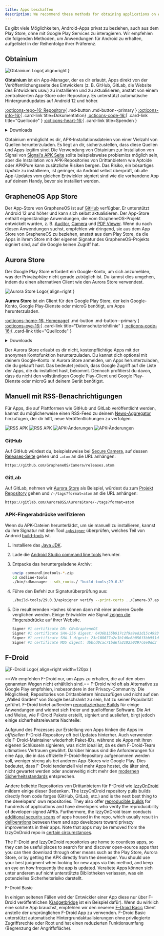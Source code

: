 ```yaml
---
title: Apps beschaffen
description: We recommend these methods for obtaining applications on Android without interacting with Google Play Services.
---
```


Es gibt viele Möglichkeiten, Android-Apps privat zu beziehen, auch aus dem Play Store, ohne mit Google Play Services zu interagieren. Wir empfehlen die folgenden Methoden, um Anwendungen für Android zu erhalten, aufgelistet in der Reihenfolge ihrer Präferenz.

## Obtainium

<div class="admonition recommendation" markdown>

![Obtainium Logo](../assets/img/android/obtainium.svg){ align=right }

**Obtainium** ist ein App-Manager, der es dir erlaubt, Apps direkt von der Veröffentlichungsseite des Entwicklers (z. B. GitHub, GitLab, die Website des Entwicklers usw.) zu installieren und zu aktualisieren, anstatt von einem zentralisierten App-Store oder Repository. Es unterstützt automatische Hintergrundupdates auf Android 12 und höher.

[:octicons-repo-16: Repository](https://github.com/ImranR98/Obtainium#readme){ .md-button .md-button--primary }
[:octicons-info-16:](https://github.com/ImranR98/Obtainium/wiki){ .card-link title=Dokumentation}
[:octicons-code-16:](https://github.com/ImranR98/Obtainium){ .card-link title="Quellcode" }
[:octicons-heart-16:](https://github.com/sponsors/ImranR98){ .card-link title=Spenden }

<details class="downloads" markdown>
<summary>Downloads</summary>

- [:simple-github: GitHub](https://github.com/ImranR98/Obtainium/releases)

</details>

</div>

Obtainium ermöglicht es dir, APK-Installationsdateien von einer Vielzahl von Quellen herunterzuladen. Es liegt an dir, sicherzustellen, dass diese Quellen und Apps legitim sind. Die Verwendung von Obtainium zur Installation von Signal von [Signal's APK Seite](https://signal.org/android/apk) sollte beispielsweise problemlos möglich sein, aber die Installation von APK-Repositories von Drittanbietern wie Aptoide oder APKPure kann zusätzliche Risiken bergen. Das Risiko, ein bösartiges _Update_ zu installieren, ist geringer, da Android selbst überprüft, ob alle App-Updates vom gleichen Entwickler signiert sind wie die vorhandene App auf deinem Handy, bevor sie installiert werden.

## GrapheneOS App Store

Der App-Store von GrapheneOS ist auf [GitHub](https://github.com/GrapheneOS/Apps/releases) verfügbar. Er unterstützt Android 12 und höher und kann sich selbst aktualisieren. Der App-Store enthält eigenständige Anwendungen, die vom GrapheneOS-Projekt entwickelt wurden, z. B. [Auditor](../device-integrity.md#auditor-android), [Camera](general-apps.md#secure-camera) und [PDF Viewer](general-apps.md#secure-pdf-viewer). Wenn du nach diesen Anwendungen suchst, empfehlen wir dringend, sie aus dem App Store von GrapheneOS zu beziehen, anstatt aus dem Play Store, da die Apps in ihrem Store mit der eigenen Signatur des GrapheneOS-Projekts signiert sind, auf die Google keinen Zugriff hat.

## Aurora Store

Der Google Play Store erfordert ein Google-Konto, um sich anzumelden, was der Privatsphäre nicht gerade zuträglich ist. Du kannst dies umgehen, indem du einen alternativen Client wie den Aurora Store verwendest.

<div class="admonition recommendation" markdown>

![Aurora Store Logo](../assets/img/android/aurora-store.webp){ align=right }

**Aurora Store** ist ein Client für den Google Play Store, der kein Google-Konto, Google Play-Dienste oder microG benötigt, um Apps herunterzuladen.

[:octicons-home-16: Homepage](https://auroraoss.com){ .md-button .md-button--primary }
[:octicons-eye-16:](https://gitlab.com/AuroraOSS/AuroraStore/-/blob/master/POLICY.md){ .card-link title="Datenschutzrichtlinie" }
[:octicons-code-16:](https://gitlab.com/AuroraOSS/AuroraStore){ .card-link title="Quellcode" }

<details class="downloads" markdown>
<summary>Downloads</summary>

- [:simple-gitlab: GitLab](https://gitlab.com/AuroraOSS/AuroraStore/-/releases)

</details>

</div>

Der Aurora Store erlaubt es dir nicht, kostenpflichtige Apps mit der anonymen Kontofunktion herunterzuladen. Du kannst dich optional mit deinem Google-Konto im Aurora Store anmelden, um Apps herunterzuladen, die du gekauft hast. Das bedeutet jedoch, dass Google Zugriff auf die Liste der Apps, die du installiert hast, bekommt. Dennoch profitierst du davon, dass du nicht den vollständigen Google Play-Client und Google Play-Dienste oder microG auf deinem Gerät benötigst.

## Manuell mit RSS-Benachrichtigungen

Für Apps, die auf Plattformen wie GitHub und GitLab veröffentlicht werden, kannst du möglicherweise einen RSS-Feed zu deinem [News-Aggregator](../news-aggregators.md) hinzufügen, der dir hilft, neue Veröffentlichungen zu verfolgen.

![RSS APK](../assets/img/android/rss-apk-light.png#only-light) ![RSS APK](../assets/img/android/rss-apk-dark.png#only-dark) ![APK-Änderungen](../assets/img/android/rss-changes-light.png#only-light) ![APK-Änderungen](../assets/img/android/rss-changes-dark.png#only-dark)

### GitHub

Auf GitHub würdest du, beispielsweise bei [Secure Camera](general-apps.md#secure-camera), auf dessen [Releases-Seite](https://github.com/GrapheneOS/Camera/releases) gehen und `.atom` an die URL anhängen:

`https://github.com/GrapheneOS/Camera/releases.atom`

### GitLab

Auf GitLab, nehmen wir [Aurora Store](#aurora-store) als Beispiel, würdest du zum [Projekt Repository](https://gitlab.com/AuroraOSS/AuroraStore) gehen und `/-/tags?format=atom` an die URL anhängen:

`https://gitlab.com/AuroraOSS/AuroraStore/-/tags?format=atom`

### APK-Fingerabdrücke verifizieren

Wenn du APK-Dateien herunterlädst, um sie manuell zu installieren, kannst du ihre Signatur mit dem Tool [`apksigner`](https://developer.android.com/studio/command-line/apksigner) überprüfen, welches Teil von Android [build-tools](https://developer.android.com/studio/releases/build-tools) ist.

1. Installiere das [Java JDK](https://oracle.com/java/technologies/downloads).

2. Lade die [Android Studio command line tools](https://developer.android.com/studio#command-tools) herunter.

3. Entpacke das heruntergeladene Archiv:

   ```bash
   unzip commandlinetools-*.zip
   cd cmdline-tools
   ./bin/sdkmanager --sdk_root=./ "build-tools;29.0.3"
   ```

4. Führe den Befehl zur Signaturüberprüfung aus:

   ```bash
   ./build-tools/29.0.3/apksigner verify --print-certs ../Camera-37.apk
   ```

5. Die resultierenden Hashes können dann mit einer anderen Quelle verglichen werden. Einige Entwickler wie Signal [zeigen die Fingerabdrücke](https://signal.org/android/apk) auf ihrer Website.

   ```bash
   Signer #1 certificate DN: CN=GrapheneOS
   Signer #1 certificate SHA-256 digest: 6436b155b917c2f9a9ed1d15c4993a5968ffabc94947c13f2aeee14b7b27ed59
   Signer #1 certificate SHA-1 digest: 23e108677a2e1b1d6e6b056f3bb951df7ad5570c
   Signer #1 certificate MD5 digest: dbbcd0cac71bd6fa2102a0297c6e0dd3
   ```

## F-Droid

![F-Droid Logo](../assets/img/android/f-droid.svg){ align=right width=120px }

\==Wir empfehlen F-Droid nur, um Apps zu erhalten, die auf den oben genannten Wegen nicht erhältlich sind.== F-Droid wird oft als Alternative zu Google Play empfohlen, insbesondere in der Privacy-Community. Die Möglichkeit, Repositories von Drittanbietern hinzuzufügen und nicht auf den „Walled Garden“ von Google beschränkt zu sein, hat zu seiner Popularität geführt. F-Droid bietet außerdem [reproduzierbare Builds](https://f-droid.org/en/docs/Reproducible_Builds) für einige Anwendungen und widmet sich freier und quelloffener Software. Die Art und Weise, wie F-Droid Pakete erstellt, signiert und ausliefert, birgt jedoch einige sicherheitsrelevante Nachteile:

Aufgrund des Prozesses zur Erstellung von Apps hinken die Apps im _offiziellen_ F-Droid-Repository oft bei Updates hinterher. Auch verwenden die F-Droid-Maintainer wiederholt Paket-IDs, während sie Apps mit ihren eigenen Schlüsseln signieren, was nicht ideal ist, da es dem F-Droid-Team ultimatives Vertrauen gewährt. Darüber hinaus sind die Anforderungen für eine App, die in das offizielle F-Droid-Repository aufgenommen werden soll, weniger streng als bei anderen App-Stores wie Google Play. Dies bedeutet, dass F-Droid tendenziell viel mehr Apps hostet, die älter sind, nicht gewartet werden oder anderweitig nicht mehr den [modernen Sicherheitsstandards](https://developer.android.com/google/play/requirements/target-sdk) entsprechen.

Andere beliebte Repositories von Drittanbietern für F-Droid wie [IzzyOnDroid](https://apt.izzysoft.de/fdroid) mildern einige dieser Bedenken. The IzzyOnDroid repository pulls builds directly from code forges (GitHub, GitLab, etc.) and is the next best thing to the developers' own repositories. They also offer [reproducible builds](https://android.izzysoft.de/articles/named/iod-rbs-mirrors-clients) for hundreds of applications and have developers who verify the reproducibility of developer-signed APKs. Furthermore, the IzzyOnDroid team conducts [additional security scans](https://android.izzysoft.de/articles/named/iod-scan-apkchecks) of apps housed in the repo, which usually result in [deliberations](https://github.com/gouravkhunger/QuotesApp/issues/22) between them and app developers toward privacy improvements in their apps. Note that apps may be removed from the IzzyOnDroid repo in [certain circumstances](https://gitlab.com/IzzyOnDroid/repo#are-apps-removed-from-the-repo--and-when-does-that-happen).

The [F-Droid](https://f-droid.org/en/packages) and [IzzyOnDroid](https://apt.izzysoft.de/fdroid) repositories are home to countless apps, so they can be useful places to search for and discover open-source apps that you can then download through other means such as the Play Store, Aurora Store, or by getting the APK directly from the developer. You should use your best judgment when looking for new apps via this method, and keep an eye on how frequently the app is updated. Veraltete Apps können sich unter anderem auf nicht unterstützte Bibliotheken verlassen, was ein potenzielles Sicherheitsrisiko darstellt.

<div class="admonition note" markdown>
<p class="admonition-title">F-Droid Basic</p>

In einigen seltenen Fällen wird der Entwickler einer App diese nur über F-Droid veröffentlichen ([Gadgetbridge](https://gadgetbridge.org) ist ein Beispiel dafür). Wenn du wirklich eine solche App brauchst, empfehlen wir den neueren [F-Droid Basic](https://f-droid.org/en/packages/org.fdroid.basic) Client anstelle der ursprünglichen F-Droid App zu verwenden. F-Droid Basic unterstützt automatische Hintergrundaktualisierungen ohne privilegierte Zugriffsrechte oder Root und hat einen reduzierten Funktionsumfang (Begrenzung der Angriffsfläche).

</div>
